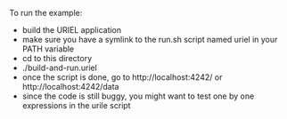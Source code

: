 To run the example:
- build the URIEL application
- make sure you have a symlink to the run.sh script named uriel in your PATH variable
- cd to this directory
- ./build-and-run.uriel
- once the script is done, go to http://localhost:4242/ or http://localhost:4242/data
- since the code is still buggy, you might want to test one by one expressions in the urile script

